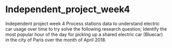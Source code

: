 # Independent_project_week4
Independent project week 4
Process stations data to understand electric car usage over time to try solve the following research question;
Identify the most popular hour of the day for picking up a shared electric car (Bluecar) in the city of Paris over the month of April 2018.
